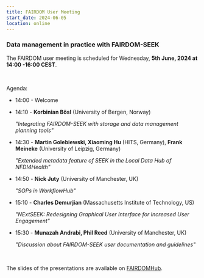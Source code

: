 ```yaml
---
title: FAIRDOM User Meeting
start_date: 2024-06-05
location: online
---
```


### Data management in practice with FAIRDOM-SEEK


The FAIRDOM user meeting is scheduled for Wednesday, **5th June, 2024 at 14:00 -16:00 CEST**.

  &nbsp;

Agenda:

  * 14:00 - Welcome
  
  * 14:10 - **Korbinian Bösl** (University of Bergen, Norway)
  
    _"Integrating FAIRDOM-SEEK with storage and data management planning tools"_
           
  * 14:30 - **Martin Golebiewski, Xiaoming Hu** (HITS, Germany), **Frank Meineke** (University of Leipzig, Germany)
  
    _"Extended metadata feature of SEEK in the Local Data Hub of NFDI4Health"_ 
            
  * 14:50 - **Nick Juty** (University of Manchester, UK)
  
    _"SOPs in WorkflowHub"_

  * 15:10 - **Charles Demurjian** (Massachusetts Institute of Technology, US)
  
    _"NExtSEEK: Redesigning Graphical User Interface for Increased User Engagement"_   

  * 15:30 - **Munazah Andrabi, Phil Reed** (University of Manchester, UK)
  
    _"Discussion about FAIRDOM-SEEK user documentation and guidelines"_
  
 
  
  &nbsp;


The slides of the presentations are available on [FAIRDOMHub](https://fairdomhub.org/events/329).
